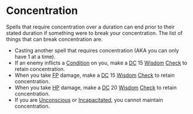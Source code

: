 # Concentration

Spells that require concentration over a duration can end prior to their stated duration if something were to break your concentration. The list of things that can break concentration are.

- Casting another spell that requires concentration (AKA you can only have 1 at a time).
- If an enemy inflicts a [Condition](../../Conditions/!Conditions.md) on you, make a [DC](../../Game%20Procedures/DC.md) 15 [Wisdom](../../Player%20Characters/Chosen%20Statistics/Wisdom.md) [Check](../../Game%20Procedures/Check.md) to retain concentration.
- When you take [FP](../../Player%20Characters/Derived%20Statistics/Fatigue%20Points.md) damage, make a [DC](../../Game%20Procedures/DC.md) 15 [Wisdom](../../Player%20Characters/Chosen%20Statistics/Wisdom.md) [Check](../../Game%20Procedures/Check.md) to retain concentration.
- When you take [HP](../../Player%20Characters/Derived%20Statistics/Health%20Points.md) damage, make a [DC](../../Game%20Procedures/DC.md) 20 [Wisdom](../../Player%20Characters/Chosen%20Statistics/Wisdom.md) [Check](../../Game%20Procedures/Check.md) to retain concentration.
- If you are [Unconscious](../../Conditions/Unconscious.md) or [Incapacitated](../../Conditions/Incapacitated.md), you cannot maintain concentration.
